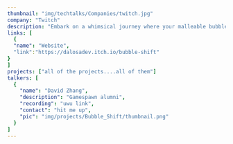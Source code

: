 ```yaml
---
thumbnail: "img/techtalks/Companies/twitch.jpg"
company: "Twitch"
description: "Embark on a whimsical journey where your malleable bubble gum avatar masters the art of transformation, morphing into various forms to navigate a world where the environment itself guides your path. Discover the enchanting mechanics of shape-shifting as you adapt to the ever-changing landscapes, turning each twist and turn into an adventure that tests the limits of your bubble-gummed ingenuity."
links: [
  {
  "name": "Website",
  "link":"https://dalosadev.itch.io/bubble-shift"
}
]
projects: ["all of the projects....all of them"]
talkers: [
  {
    "name": "David Zhang",
    "description": "Gamespawn alumni",
    "recording": "uwu link",
    "contact": "hit me up",
    "pic": "img/projects/Bubble_Shift/thumbnail.png"
  }
]
---
```

